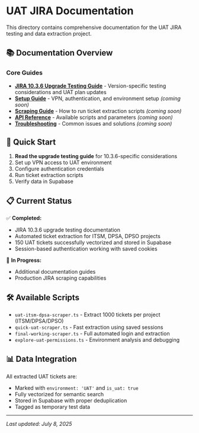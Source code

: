 # UAT JIRA Documentation

This directory contains comprehensive documentation for the UAT JIRA testing and data extraction project.

## 📚 Documentation Overview

### Core Guides
- **[JIRA 10.3.6 Upgrade Testing Guide](./JIRA-10.3.6-UPGRADE-TESTING.md)** - Version-specific testing considerations and UAT plan updates
- **[Setup Guide](./SETUP_GUIDE.md)** - VPN, authentication, and environment setup *(coming soon)*
- **[Scraping Guide](./SCRAPING_GUIDE.md)** - How to run ticket extraction scripts *(coming soon)*
- **[API Reference](./API_REFERENCE.md)** - Available scripts and parameters *(coming soon)*
- **[Troubleshooting](./TROUBLESHOOTING.md)** - Common issues and solutions *(coming soon)*

## 🎯 Quick Start

1. **Read the upgrade testing guide** for 10.3.6-specific considerations
2. Set up VPN access to UAT environment
3. Configure authentication credentials
4. Run ticket extraction scripts
5. Verify data in Supabase

## 📋 Current Status

✅ **Completed:**
- JIRA 10.3.6 upgrade testing documentation
- Automated ticket extraction for ITSM, DPSA, DPSO projects
- 150 UAT tickets successfully vectorized and stored in Supabase
- Session-based authentication working with saved cookies

🔄 **In Progress:**
- Additional documentation guides
- Production JIRA scraping capabilities

## 🛠️ Available Scripts

- `uat-itsm-dpsa-scraper.ts` - Extract 1000 tickets per project (ITSM/DPSA/DPSO)
- `quick-uat-scraper.ts` - Fast extraction using saved sessions
- `final-working-scraper.ts` - Full automated login and extraction
- `explore-uat-permissions.ts` - Environment analysis and debugging

## 📊 Data Integration

All extracted UAT tickets are:
- Marked with `environment: 'UAT'` and `is_uat: true`
- Fully vectorized for semantic search
- Stored in Supabase with proper deduplication
- Tagged as temporary test data

---

*Last updated: July 8, 2025*
